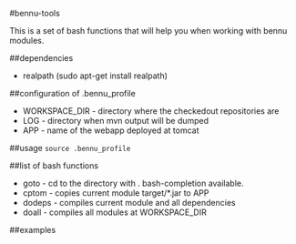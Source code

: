 #bennu-tools

This is a set of bash functions that will help you when working with bennu modules.

##dependencies
* realpath (sudo apt-get install realpath)

##configuration of .bennu_profile
* WORKSPACE_DIR - directory where the checkedout repositories are
* LOG - directory when mvn output will be dumped
* APP - name of the webapp deployed at tomcat

##usage
`source .bennu_profile`

##list of bash functions
* goto <module-name> - cd to the directory with <module-name>. bash-completion available.
* cptom - copies current module target/*.jar to APP
* dodeps - compiles current module and all dependencies
* doall - compiles all modules at WORKSPACE_DIR

##examples





